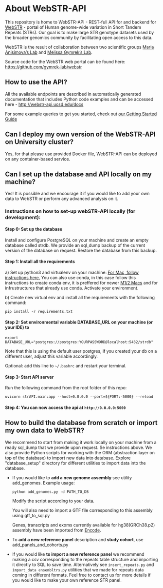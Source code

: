 # About WebSTR-API

This repository is home to WebSTR-API - REST-full API for and backend for [WebSTR](http://webstr.ucsd.edu/) - portal of Human genome-wide variation in Short Tandem Repeats (STRs).
Our goal is to make large STR genotype datasets used by the broader genomics community by facilitating open access to this data. 

WebSTR is the result of collaboration between two scientific groups [Maria Anisimova’s Lab](https://github.com/acg-team) and [Melissa Gymrek’s Lab](https://github.com/gymrek-lab).

Source code for the WebSTR web portal can be found here: https://github.com/gymrek-lab/webstr

## How to use the API? 

All the available endpoints are described in automatically generated documentation that includes Python code examples and can be accessed here - http://webstr-api.ucsd.edu/docs

For some example queries to get you started, check out [our Getting Started Guide](https://github.com/acg-team/webSTR-API/blob/main/GETTING_STARTED.md)

## Can I deploy my own version of the WebSTR-API on University cluster?

Yes, for that please use provided Docker file, WebSTR-API can be deployed on any container-based service.  

## Can I set up the database and API locally on my machine?

Yes! It is possible and we encourage it if you would like to add your own data to WebSTR or perform any advanced analysis on it. 

### Instructions on how to set-up webSTR-API locally (for development): 

#### Step 0: Set up the database
 Install and configure PostgreSQL on your machine and create an empty database called strdb. We provide an sql_dump backup of the current version of the database on request. Restore the database from this backup. 
 
#### Step 1: Install all the requirements

a) Set up python3 and virtualenv on your machine:
[For Mac, follow instructions here.](https://gist.github.com/pandafulmanda/730a9355e088a9970b18275cb9eadef3)
You can also use conda, in this case follow this instructions to create conda env, it is preffered for newer [M1/2 Macs](https://towardsdatascience.com/how-to-manage-conda-environments-on-an-apple-silicon-m1-mac-1e29cb3bad12) and for infrustructures that already use conda. 
Activate your environment.
 
b) Create new virtual env and install all the requirements with the following command:

`pip install -r requirements.txt`

 
#### Step 2: Set environmental variable DATABASE_URL on your machine (or your IDE) to 

`export DATABASE_URL="postgres://postgres:YOURPASSWORD@localhost:5432/strdb"`

Note that this is using the default user postgres, if you created your db on a different user, adjust this variable accordingly. 

Optional: add this line to `~/.bashrc` and restart your terminal. 

#### Step 3: Start API server

Run the following command from the root folder of this repo: 

`uvicorn strAPI.main:app --host=0.0.0.0 --port=${PORT:-5000} --reload`

#### Step 4: You can now access the api at `http://0.0.0.0:5000` 


## How to build the database from scratch or import my own data to WebSTR? 

We recommend to start from making it work locally on your machine from a ready sql_dump that we provide upon request. Se instructions above. 
We also provide Python scripts for working with the ORM (abstraction layer on top of the database) to import new data into database. 
Explore "database_setup" directory for different utilities to import data into the database. 

* If you would like to **add a new genome assembly** see utility add_genomes. Example usage:

  `python add_genomes.py -d PATH_TO_DB`  

  Modify the script according to your data. 

  You will also need to import a GTF file corresponding to this assembly using gtf_to_sql.py 

  Genes, transcripts and exoms currently available for hg38(GRCh38.p2) assembly have been imported from [Encode](https://www.encodeproject.org/files/gencode.v22.annotation/).

* To **add a new reference panel** description and **study cohort**, use add_panels_and_cohorts.py

* If you would like **to import a new reference panel** we recommend making a csv corresponding to the repeats table structure and importing it directly to SQL to save time. Alternatively see  ` insert_repeats.py ` and 
` import_data_ensembltrs.py `  utilities that we made for repeats data coming  in different formats. Feel free to contact us for more details if you would like to make your own reference STR panel. 

